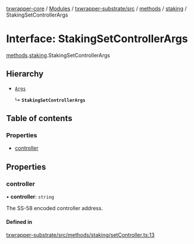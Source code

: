 [txwrapper-core](../README.md) / [Modules](../modules.md) / [txwrapper-substrate/src](../modules/txwrapper_substrate_src.md) / [methods](../modules/txwrapper_substrate_src.methods.md) / [staking](../modules/txwrapper_substrate_src.methods.staking.md) / StakingSetControllerArgs

# Interface: StakingSetControllerArgs

[methods](../modules/txwrapper_substrate_src.methods.md).[staking](../modules/txwrapper_substrate_src.methods.staking.md).StakingSetControllerArgs

## Hierarchy

- [`Args`](../modules/txwrapper_core_src.md#args)

  ↳ **`StakingSetControllerArgs`**

## Table of contents

### Properties

- [controller](txwrapper_substrate_src.methods.staking.StakingSetControllerArgs.md#controller)

## Properties

### controller

• **controller**: `string`

The SS-58 encoded controller address.

#### Defined in

[txwrapper-substrate/src/methods/staking/setController.ts:13](https://github.com/paritytech/txwrapper-core/blob/a0283d9/packages/txwrapper-substrate/src/methods/staking/setController.ts#L13)
